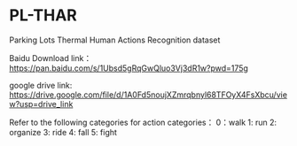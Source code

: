 # PL-THAR
Parking Lots Thermal Human Actions Recognition dataset

Baidu Download
link：https://pan.baidu.com/s/1Ubsd5gRqGwQluo3Vj3dR1w?pwd=175g

google drive
link: https://drive.google.com/file/d/1A0Fd5noujXZmrqbnyl68TFOyX4FsXbcu/view?usp=drive_link

Refer to the following categories for action categories：
0：walk
1: run
2: organize
3: ride
4: fall
5: fight

